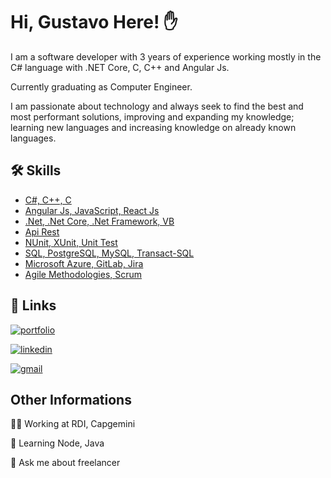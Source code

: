 # Hi, Gustavo Here! ✋

I am a software developer with 3 years of experience working mostly in the C# language with .NET Core, C, C++ and Angular Js. 

Currently graduating as Computer Engineer. 

I am passionate about technology and always seek to find the best and most performant solutions, improving and expanding my knowledge; learning new languages and increasing knowledge on already known languages.
## 🛠 Skills

 - [C#, C++, C](https://github.com/GustavoGFV?tab=repositories)
 - [Angular Js, JavaScript, React Js](https://github.com/GustavoGFV?tab=repositories)
 - [.Net, .Net Core, .Net Framework, VB]()
 - [Api Rest]()
 - [NUnit, XUnit, Unit Test]()
 - [SQL, PostgreSQL, MySQL, Transact-SQL]()
 - [Microsoft Azure, GitLab, Jira]()
 - [Agile Methodologies, Scrum]()


## 🔗 Links
[![portfolio](https://img.shields.io/badge/GitHub-100000?style=for-the-badge&logo=github&logoColor=white)](https://github.com/GustavoGFV?tab=repositories)

[![linkedin](https://img.shields.io/badge/linkedin-0A66C2?style=for-the-badge&logo=linkedin&logoColor=white)](https://www.linkedin.com/in/gustavofv)

[![gmail](https://img.shields.io/badge/Gmail-D14836?style=for-the-badge&logo=gmail&logoColor=white)](mailto:gustavofelipgfv@gmail.com)


## Other Informations
👩‍💻 Working at RDI, Capgemini

🧠 Learning Node, Java

💬 Ask me about freelancer

